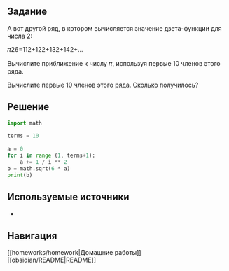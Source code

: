 ## Задание

А вот другой ряд, в котором вычисляется значение дзета-функции для числа 2:

𝜋26=112+122+132+142+...

Вычислите приближение к числу 𝜋, используя первые 10 членов этого ряда.


Вычислите первые 10 членов этого ряда. Сколько получилось?
## Решение

```python
import math
 
terms = 10
 
a = 0
for i in range (1, terms+1):
    a += 1 / i ** 2
b = math.sqrt(6 * a)
print(b)
```

## Используемые источники

-

## Навигация

[[homeworks/homework|Домашние работы]]
[[obsidian/README|README]]